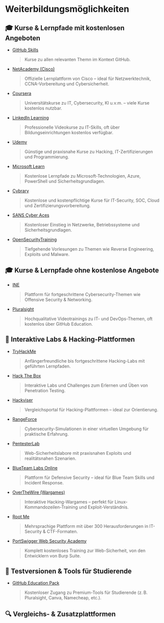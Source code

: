 # Weiterbildungsmöglichkeiten 

## 🎓 Kurse & Lernpfade mit kostenlosen Angeboten
- [GitHub Skills](https://skills.github.com/)  
  > Kurse zu allen relevanten Themn im Kontext GitHub.

- [NetAcademy (Cisco)](https://www.netacad.com)  
  > Offizielle Lernplattform von Cisco – ideal für Netzwerktechnik, CCNA-Vorbereitung und Cybersicherheit.

- [Coursera](https://www.coursera.org)  
  > Universitätskurse zu IT, Cybersecurity, KI u.v.m. – viele Kurse kostenlos nutzbar.

- [LinkedIn Learning](https://www.linkedin.com/learning)  
  > Professionelle Videokurse zu IT-Skills, oft über Bildungseinrichtungen kostenlos verfügbar.

- [Udemy](https://www.udemy.com)  
  > Günstige und praxisnahe Kurse zu Hacking, IT-Zertifizierungen und Programmierung.

- [Microsoft Learn](https://learn.microsoft.com)  
  > Kostenlose Lernpfade zu Microsoft-Technologien, Azure, PowerShell und Sicherheitsgrundlagen.

- [Cybrary](https://www.cybrary.it)  
  > Kostenlose und kostenpflichtige Kurse für IT-Security, SOC, Cloud und Zertifizierungsvorbereitung.

- [SANS Cyber Aces](https://www.cyberaces.org)  
  > Kostenloser Einstieg in Netzwerke, Betriebssysteme und Sicherheitsgrundlagen.

- [OpenSecurityTraining](https://opensecuritytraining.info)  
  > Tiefgehende Vorlesungen zu Themen wie Reverse Engineering, Exploits und Malware.

## 🎓 Kurse & Lernpfade __ohne__ kostenlose Angebote

- [INE](https://ine.com)  
  > Plattform für fortgeschrittene Cybersecurity-Themen wie Offensive Security & Networking.

- [Pluralsight](https://www.pluralsight.com)  
  > Hochqualitative Videotrainings zu IT- und DevOps-Themen, oft kostenlos über GitHub Education.

## 🧪 Interaktive Labs & Hacking-Plattformen

- [TryHackMe](https://tryhackme.com)  
  > Anfängerfreundliche bis fortgeschrittene Hacking-Labs mit geführten Lernpfaden.

- [Hack The Box](https://www.hackthebox.com)  
  > Interaktive Labs und Challenges zum Erlernen und Üben von Penetration Testing.

- [Hackviser](https://hackviser.com)  
  > Vergleichsportal für Hacking-Plattformen – ideal zur Orientierung.

- [RangeForce](https://www.rangeforce.com)  
  > Cybersecurity-Simulationen in einer virtuellen Umgebung für praktische Erfahrung.

- [PentesterLab](https://pentesterlab.com)  
  > Web-Sicherheitslabore mit praxisnahen Exploits und realitätsnahen Szenarien.

- [BlueTeam Labs Online](https://blueteamlabs.online)  
  > Plattform für Defensive Security – ideal für Blue Team Skills und Incident Response.

- [OverTheWire (Wargames)](https://overthewire.org/wargames)  
  > Interaktive Hacking-Wargames – perfekt für Linux-Kommandozeilen-Training und Exploit-Verständnis.

- [Root Me](https://www.root-me.org)  
  > Mehrsprachige Plattform mit über 300 Herausforderungen in IT-Security & CTF-Formaten.

- [PortSwigger Web Security Academy](https://portswigger.net/web-security)  
  > Komplett kostenloses Training zur Web-Sicherheit, von den Entwicklern von Burp Suite.


## 🧰 Testversionen & Tools für Studierende

- [GitHub Education Pack](https://education.github.com/pack)  
  > Kostenloser Zugang zu Premium-Tools für Studierende (z. B. Pluralsight, Canva, Namecheap, etc.).


## 🔍 Vergleichs- & Zusatzplattformen

